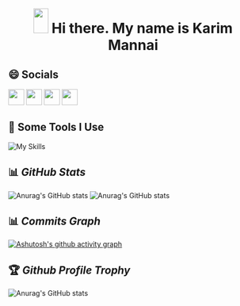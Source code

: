 <h1 align="center">
 <img src="https://raw.githubusercontent.com/iampavangandhi/iampavangandhi/master/gifs/Hi.gif" width="30px" height="50px">
 <strong> Hi there. My name is Karim Mannai</strong>
</h1>


<!--
*Karim-Mannai/Karim-Mannai* is a ✨ special ✨ repository because its README.md (this file) appears on your GitHub profile.

Here are some ideas to get you started:

- 😄 Pronouns: ...
- ⚡ Fun fact: ...
-->


<h2>😄 Socials</h2>

<p align="left"> <a href="https://www.facebook.com/Zgon7" target="_blank" rel="noreferrer"><img src="https://raw.githubusercontent.com/danielcranney/readme-generator/main/public/icons/socials/facebook.svg" width="32" height="32" /></a> <a href="https://www.github.com/Karim-Mannai" target="_blank" rel="noreferrer"><img src="https://raw.githubusercontent.com/danielcranney/readme-generator/main/public/icons/socials/github.svg" width="32" height="32" /></a> <a href="http://www.instagram.com/karim__mannai" target="_blank" rel="noreferrer"><img src="https://raw.githubusercontent.com/danielcranney/readme-generator/main/public/icons/socials/instagram.svg" width="32" height="32" /></a> <a href="https://www.linkedin.com/in/karim-mannai" target="_blank" rel="noreferrer"><img src="https://raw.githubusercontent.com/danielcranney/readme-generator/main/public/icons/socials/linkedin.svg" width="32" height="32" /></a></p>



<h2>🚀 Some Tools I Use</h2>

![My Skills](https://skillicons.dev/icons?i=html,css,sass,bootstrap,js,ts,py,java,c,cs,dart,php,jquery,r,styledcomponents,tailwind,nodejs,expressjs,angular,flutter,webpack,spring,maven,flask,django,react,nextjs,redux,vue,vite,prisma,laravel,symfony,dotnet,mongodb,mysql,sqlite,postgres,graphql,discord,linux,git,github,gitlab,idea,jenkins,kubernetes,vim,regex,stackoverflow,figma)

<!--
## ⭐ *Top Languages*

![Top Langs](https://github-readme-stats.vercel.app/api/top-langs/?username=Karim-Mannai&theme=radical&layout=compact)
-->

## 📊 *GitHub Stats*

![Anurag's GitHub stats](https://github-readme-stats.vercel.app/api?username=Karim-Mannai&show_icons=true&theme=radical&border_radius=30)
![Anurag's GitHub stats](https://github-readme-streak-stats.herokuapp.com/?user=Karim-Mannai&theme=radical&border_radius=30&date_format=j%20M%5B%20Y%5D&currStreakLabel=6FDA44&fire=6FDA44&ring=6FDA44)

## 📊 *Commits Graph*

[![Ashutosh's github activity graph](https://github-readme-activity-graph.cyclic.app/graph?username=Karim-Mannai&theme=react&border_radius=30)](https://github.com/ashutosh00710/github-readme-activity-graph)

## 🏆 *Github Profile Trophy*

![Anurag's GitHub stats](https://github-profile-trophy.vercel.app/?username=Karim-Mannai&theme=radical&border_radius=30&row=1&column=10)

